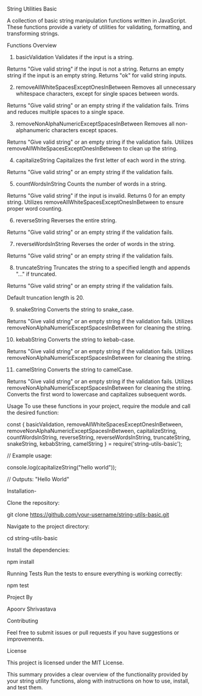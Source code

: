 String Utilities Basic 

A collection of basic string manipulation functions written in JavaScript. These functions provide a variety of utilities for validating, formatting, and transforming strings.

Functions Overview

1. basicValidation
Validates if the input is a string.

Returns "Give valid string" if the input is not a string.
Returns an empty string if the input is an empty string.
Returns "ok" for valid string inputs.

2. removeAllWhiteSpacesExceptOnesInBetween
Removes all unnecessary whitespace characters, except for single spaces between words.

Returns "Give valid string" or an empty string if the validation fails.
Trims and reduces multiple spaces to a single space.

3. removeNonAlphaNumericExceptSpacesInBetween
Removes all non-alphanumeric characters except spaces.

Returns "Give valid string" or an empty string if the validation fails.
Utilizes removeAllWhiteSpacesExceptOnesInBetween to clean up the string.

4. capitalizeString
Capitalizes the first letter of each word in the string.

Returns "Give valid string" or an empty string if the validation fails.

5. countWordsInString
Counts the number of words in a string.

Returns "Give valid string" if the input is invalid.
Returns 0 for an empty string.
Utilizes removeAllWhiteSpacesExceptOnesInBetween to ensure proper word counting.

6. reverseString
Reverses the entire string.

Returns "Give valid string" or an empty string if the validation fails.

7. reverseWordsInString
Reverses the order of words in the string.

Returns "Give valid string" or an empty string if the validation fails.

8. truncateString
Truncates the string to a specified length and appends "..." if truncated.

Returns "Give valid string" or an empty string if the validation fails.

Default truncation length is 20.

9. snakeString
Converts the string to snake_case.

Returns "Give valid string" or an empty string if the validation fails.
Utilizes removeNonAlphaNumericExceptSpacesInBetween for cleaning the string.

10. kebabString
Converts the string to kebab-case.

Returns "Give valid string" or an empty string if the validation fails.
Utilizes removeNonAlphaNumericExceptSpacesInBetween for cleaning the string.

11. camelString
Converts the string to camelCase.

Returns "Give valid string" or an empty string if the validation fails.
Utilizes removeNonAlphaNumericExceptSpacesInBetween for cleaning the string.
Converts the first word to lowercase and capitalizes subsequent words.

Usage
To use these functions in your project, require the module and call the desired function:

const {
    basicValidation,
    removeAllWhiteSpacesExceptOnesInBetween,
    removeNonAlphaNumericExceptSpacesInBetween,
    capitalizeString,
    countWordsInString,
    reverseString,
    reverseWordsInString,
    truncateString,
    snakeString,
    kebabString,
    camelString
} = require('string-utils-basic');

// Example usage:

console.log(capitalizeString("hello world"));

// Outputs: "Hello World"

Installation-

Clone the repository:

git clone https://github.com/your-username/string-utils-basic.git

Navigate to the project directory:

cd string-utils-basic

Install the dependencies:

npm install

Running Tests
Run the tests to ensure everything is working correctly:

npm test

Project By

Apoorv Shrivastava

Contributing

Feel free to submit issues or pull requests if you have suggestions or improvements.

License

This project is licensed under the MIT License.

This summary provides a clear overview of the functionality provided by your string utility functions, along with instructions on how to use, install, and test them.
